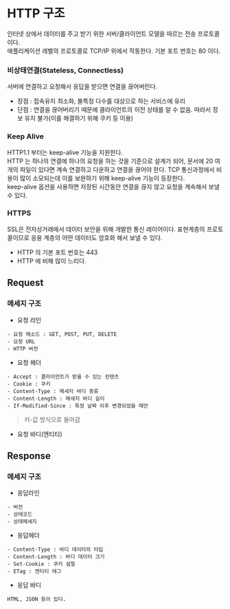 # HTTP 구조
인터넷 상에서 데이터를 주고 받기 위한 서버/클라이언트 모델을 따르는 전송 프로토콜이다.<br>
애플리케이션 레벨의 프로토콜로 TCP/IP 위에서 작동한다. 기본 포트 번호는 80 이다.

### 비상태연결(Stateless, Connectless)
서버에 연결하고 요청해서 응답을 받으면 연결을 끊어버린다. 
- 장점 : 접속유지 최소화, 불특정 다수를 대상으로 하는 서비스에 유리
- 단점 : 연결을 끊어버리기 때문에 클라이언트의 이전 상태를 알 수 없음. 따라서 정보 유지 불가(이를 해결하기 위해 쿠키 등 이용)

### Keep Alive 
HTTP1.1 부터는 keep-alive 기능을 지원한다.<br>
HTTP 는 하나의 연결에 하나의 요청을 하는 것을 기준으로 설계가 되어, 문서에 20 여개의 파일이 있다면 계속 연결하고 다운하고 
연결을 끊어야 한다. TCP 통신과정에서 비용이 많이 소모되는데 이를 보완하기 위해 keep-alive 기능이 등장한다.<br>
keep-alive 옵션을 사용하면 저장된 시간동안 연결을 끊지 않고 요청을 계속해서 보낼 수 있다.

### HTTPS
SSL은 전자상거래에서 데이터 보안을 위해 개발한 통신 레이어이다. 표현계층의 프로토콜이므로 응용 계층의 어떤 데이터도 암호화 해서 
보낼 수 있다. 
- HTTP 의 기본 포트 번호는 443
- HTTP 에 비해 많이 느리다. 


## Request

### 메세지 구조
- 요청 라인
````
- 요청 메소드 : GET, POST, PUT, DELETE
- 요청 URL
- HTTP 버전
````
- 요청 헤더
````
- Accept : 클라이언트가 받을 수 있는 컨텐츠
- Cookie : 쿠키 
- Content-Type : 메세지 바디 종류
- Content-Length : 메세지 바디 길이
- If-Modified-Since : 특정 날짜 이후 변경되었을 때만
````
> 키-값 방식으로 들어감

- 요청 바디(엔티티)


## Response

### 메세지 구조
- 응답라인
````
- 버전
- 상태코드 
- 상태메세지
````
- 응답헤더
````
- Content-Type : 바디 데이터의 타입
- Content-Length : 바디 데이터 크기
- Set-Cookie : 쿠키 설절
- ETag : 엔티티 태그
````
- 응답 바디
````
HTML, JSON 등이 있다.
````


